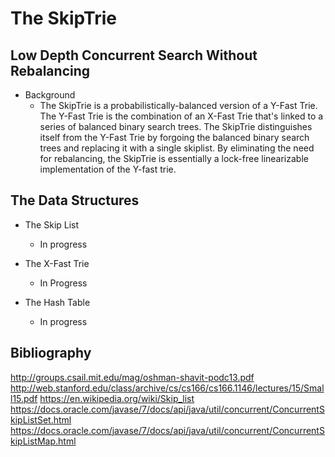# The SkipTrie
## Low Depth Concurrent Search Without Rebalancing

* Background
    * The SkipTrie is a probabilistically-balanced version of a Y-Fast Trie. The Y-Fast Trie is the combination of an X-Fast Trie that's linked to a series of balanced
      binary search trees. The SkipTrie distinguishes itself from the Y-Fast Trie by forgoing the balanced binary search trees and replacing it with a single skiplist.
      By eliminating the need for rebalancing, the SkipTrie is essentially a lock-free linearizable implementation of the Y-fast trie.

## The Data Structures

* The Skip List
    * In progress

* The X-Fast Trie
    * In Progress

* The Hash Table
    * In progress

## Bibliography 
http://groups.csail.mit.edu/mag/oshman-shavit-podc13.pdf
http://web.stanford.edu/class/archive/cs/cs166/cs166.1146/lectures/15/Small15.pdf
https://en.wikipedia.org/wiki/Skip_list
https://docs.oracle.com/javase/7/docs/api/java/util/concurrent/ConcurrentSkipListSet.html
https://docs.oracle.com/javase/7/docs/api/java/util/concurrent/ConcurrentSkipListMap.html
